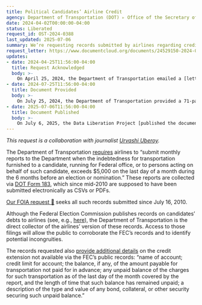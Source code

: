 ```yaml
---
title: Political Candidates’ Airline Credit
agency: Department of Transportation (DOT) ▹ Office of the Secretary of Transportation (OST) ▹ Bureau of Transportation Statistics (BTS)
date: 2024-04-02T00:00:00-04:00
status: Liberated
request_id: OST-2024-0388
last_updated: 2025-07-06
summary: We’re requesting records submitted by airlines regarding credit they've extended to political candidates for federal office.
request_letter: https://www.documentcloud.org/documents/24529150-2024-04-02-political-candidate-airline-credit-foia-request-uberoysinger-vine
updates:
- date: 2024-04-25T11:56:00-04:00
  title: Request Acknowledged
  body: >-
    On April 25, 2024, the Department of Transportation emailed a [letter 📄](https://www.documentcloud.org/documents/24608725-2024-04-25-ost-acknowledgement-template) acknowledging this request and assigning it tracking number OST-2024-0388.
- date: 2024-07-25T11:56:00-04:00
  title: Document Provided
  body: >-
    On July 25, 2024, the Department of Transportation provided a 71-page PDF collating forms from various airlines. The DLP later confirmed with the agency that this was all the documentation it had available.
- date: 2025-07-06T11:56:00-04:00
  title: Document Published
  body: >-
    On July 6, 2025, the Data Liberation Project [published the document](https://www.data-liberation-project.org/datasets/dot-political-candidate-airline-credit) received from the Department of Transportation.
---
```


*This request is a collaboration with journalist [Urvashi Uberoy](https://www.nytimes.com/by/urvashi-uberoy).*

The Department of Transportation [requires](https://www.reginfo.gov/public/do/PRAViewDocument?ref_nbr=202106-2138-003) airlines to “submit monthly reports to the Department when the indebtedness for transportation furnished to a candidate, running for Federal office, or to persons acting on behalf of such candidate, exceeds $5,000 on the last day of a month during the 6 months before an election or nomination.” These reports are collected via [DOT Form 183](https://esubmit.rita.dot.gov/QaA/Form183.pdf), which since mid-2010 are supposed to have been submitted electronically as CSVs or PDFs.

[Our FOIA request 📄](https://www.documentcloud.org/documents/24529150-2024-04-02-political-candidate-airline-credit-foia-request-uberoysinger-vine) seeks all such records submitted since July 16, 2010.

Although the Federal Election Commission publishes records on candidates’ debts to airlines (see, e.g., [here](https://www.fec.gov/data/debts/?creditor_debtor_name=united+airlines)), the Department of Transportation is the direct collector of the airlines’ version of these records. Access to those filings will allow the public to corroborate the FEC’s records and to identify potential incongruities.

The records requested also [provide additional details](https://www.ecfr.gov/current/title-14/chapter-II/subchapter-D/part-374a#p-374a.6\(b\)\(2\)) on the credit extension not available via the FEC’s public records: “name of account; credit limit for account; the balance, if any, of the amount payable for transportation not paid for in advance; any unpaid balance of the charges for such transportation as of the last day of the month covered by the report, and the length of time that such balance has remained unpaid; a description of the type and value of any bond, collateral, or other security securing such unpaid balance.”
